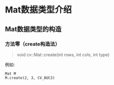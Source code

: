 # Mat数据类型介绍

## Mat数据类型的构造
### 方法零（create构造法）
> void cv::Mat::create(int rows, int cols, int type)
                     
例如:
```
Mat M
M.create(2, 3, CV_8UC3)
```
